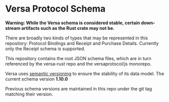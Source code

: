# Versa Protocol Schema

**Warning: While the Versa schema is considered stable, certain down-stream artifacts such as the Rust crate may not be.**

There are broadly two kinds of types that may be represented in this repository: Protocol Bindings and Receipt and Purchase Details. Currently only the Receipt schema is supported.

This repository contains the root JSON schema files, which are in turn referenced by the versa-rust repo and the versaprotocol/js monorepo.

Versa uses [semantic versioning](https://semver.org/) to ensure the stability of its data model. The current schema version **1.10.0**

Previous schema versions are maintained in this repo under the git tag matching their version.
